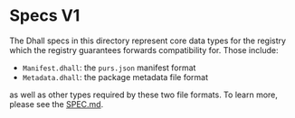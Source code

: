 # Specs V1

The Dhall specs in this directory represent core data types for the registry which the registry guarantees forwards compatibility for. Those include:

- `Manifest.dhall`: the `purs.json` manifest format
- `Metadata.dhall`: the package metadata file format

as well as other types required by these two file formats. To learn more, please see the [SPEC.md](../../SPEC.md).
